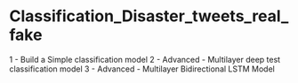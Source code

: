 # Classification_Disaster_tweets_real_fake

1 - Build a Simple classification model
2 - Advanced - Multilayer deep test classification model
3 - Advanced - Multilayer Bidirectional LSTM Model
